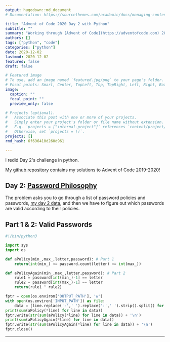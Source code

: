 ```yaml
---
output: hugodown::md_document
# Documentation: https://sourcethemes.com/academic/docs/managing-content/

title: "Advent of Code 2020 Day 2 with Python"
subtitle: ""
summary: "Working through [Advent of Code](https://adventofcode.com) 2020!"
authors: []
tags: ["python", "code"]
categories: ["python"]
date: 2020-12-02
lastmod: 2020-12-02
featured: false
draft: false

# Featured image
# To use, add an image named `featured.jpg/png` to your page's folder.
# Focal points: Smart, Center, TopLeft, Top, TopRight, Left, Right, BottomLeft, Bottom, BottomRight.
image:
  caption: ""
  focal_point: ""
  preview_only: false

# Projects (optional).
#   Associate this post with one or more of your projects.
#   Simply enter your project's folder or file name without extension.
#   E.g. `projects = ["internal-project"]` references `content/project/deep-learning/index.md`.
#   Otherwise, set `projects = []`.
projects: []
rmd_hash: 6f696410d260d961

---
```


I redid Day 2's challenge in python.

[My github repository](https://github.com/pritikadasgupta/adventofcode) contains my solutions to Advent of Code 2019-2020!


Day 2: [Password Philosophy](https://adventofcode.com/2020/day/2)
-----------------------------------------------------------

The problem asks you to go through a list of password policies and passwords, [my day 2 data](https://pritikadasgupta.github.io/post/advent-of-code-2020-day2-python/data/Day2/input), and then we have to figure out which passwords are valid according to their policies.

## Part 1 & 2: Valid Passwords


```python
#!/bin/python3

import sys
import os

def aPolicy(min_,max_,letter,password): # Part 1
	return(int(min_) <= password.count(letter) <= int(max_))

def aPolicyAgain(min_,max_,letter,password): # Part 2
	rule1 = password[int(min_)-1] == letter
	rule2 = password[int(max_)-1] == letter
	return(rule1 ^ rule2)

fptr = open(os.environ['OUTPUT_PATH'], 'w')
with open(os.environ['INPUT_PATH']) as file:
    data = [line.replace('-',' ').replace(':',' ').strip().split() for line in file]
print(sum(aPolicy(*line) for line in data))
fptr.write(str(sum(aPolicy(*line) for line in data)) + '\n')
print(sum(aPolicyAgain(*line) for line in data))
fptr.write(str(sum(aPolicyAgain(*line) for line in data)) + '\n')
fptr.close()
```


----


